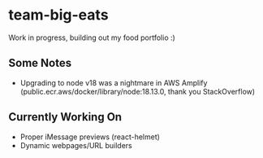 # team-big-eats

Work in progress, building out my food portfolio :)


## Some Notes
- Upgrading to node v18 was a nightmare in AWS Amplify (public.ecr.aws/docker/library/node:18.13.0, thank you StackOverflow)

## Currently Working On
- Proper iMessage previews (react-helmet)
- Dynamic webpages/URL builders